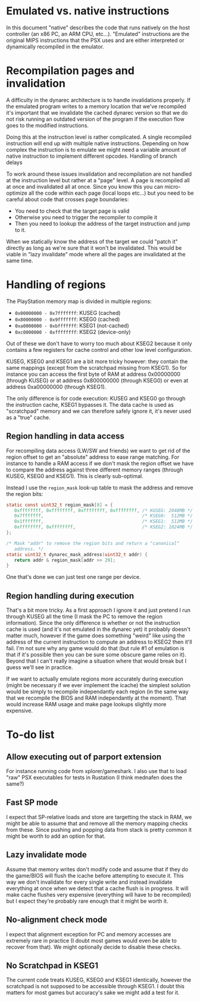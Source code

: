 # Emulated vs. native instructions

In this document "native" describes the code that runs natively on
the host controller (an x86 PC, an ARM CPU, etc...). "Emulated"
instructions are the original MIPS instructions that the PSX uses
and are either interpreted or dynamically recompiled in the
emulator.

# Recompilation pages and invalidation

A difficulty in the dynarec architecture is to handle invalidations
properly. If the emulated program writes to a memory location that
we've recompiled it's important that we invalidate the cached dynarec
version so that we do not risk running an outdated version of the
program if the execution flow goes to the modified instructions.

Doing this at the instruction level is rather complicated. A single
recompiled instruction will end up with multiple native
instructions. Depending on how complex the instruction is to emulate
we might need a variable amount of native instruction to implement
different opcodes. Handling of branch delays

To work around these issues invalidation and recompilation are not
handled at the instruction level but rather at a "page" level. A page
is recompiled all at once and invalidated all at once. Since you know
this you can micro-optimize all the code within each page (local loops
etc...)  but you need to be careful about code that crosses page
boundaries:

* You need to check that the target page is valid
* Otherwise you need to trigger the recompiler to compile it
* Then you need to lookup the address of the target instruction and
  jump to it.

When we statically know the address of the target we could "patch it"
directly as long as we're sure that it won't be invalidated. This
would be viable in "lazy invalidate" mode where all the pages are
invalidated at the same time.

# Handling of regions

The PlayStation memory map is divided in multiple regions:

* `0x00000000 - 0x7fffffff`: KUSEG (cached)
* `0x80000000 - 0x9fffffff`: KSEG0 (cached)
* `0xa0000000 - 0xbfffffff`: KSEG1 (not-cached)
* `0xc0000000 - 0xffffffff`: KSEG2 (device-only)

Out of these we don't have to worry too much about KSEG2 because it
only contains a few registers for cache control and other low level
configuration.

KUSEG, KSEG0 and KSEG1 are a bit more tricky however: they contain the
same mappings (except from the scratchpad missing from KSEG1). So for
instance you can access the first byte of RAM at address 0x00000000
(through KUSEG) or at address 0x800000000 (through KSEG0) or even at
address 0xa00000000 (through KSEG1).

The only difference is for code execution: KUSEG and KSEG0 go through
the instruction cache, KSEG1 bypasses it. The data cache is used as
"scratchpad" memory and we can therefore safely ignore it, it's never
used as a "true" cache.

## Region handling in data access

For recompiling data access (LW/SW and friends) we want to get rid of
the region offset to get an "absolute" address to ease range
matching. For instance to handle a RAM access if we don't mask the
region offset we have to compare the address against three different
memory ranges (through KUSEG, KSEG0 and KSEG1). This is clearly
sub-optimal.

Instead I use the `region_mask` look-up table to mask the address and
remove the region bits:

```C
static const uint32_t region_mask[8] = {
   0xffffffff, 0xffffffff, 0xffffffff, 0xffffffff, /* KUSEG: 2048MB */
   0x7fffffff,                                     /* KSEG0:  512MB */
   0x1fffffff,                                     /* KSEG1:  512MB */
   0xffffffff, 0xffffffff,                         /* KSEG2: 1024MB */
};

/* Mask "addr" to remove the region bits and return a "canonical"
   address. */
static uint32_t dynarec_mask_address(uint32_t addr) {
   return addr & region_mask[addr >> 29];
}
```

One that's done we can just test one range per device.

## Region handling during execution

That's a bit more tricky. As a first approach I ignore it and just
pretend I run through KUSEG all the time (I mask the PC to remove the
region information). Since the only difference is whether or not the
instruction cache is used (and it's not emulated in the dynarec yet)
it probably doesn't matter much, however if the game does something
"weird" like using the address of the current instruction to compute
an address to KSEG2 then it'll fail. I'm not sure why any game would
do that (but rule #1 of emulation is that if it's possible then you
can be sure some obscure game relies on it). Beyond that I can't
really imagine a situation where that would break but I guess we'll
see in practice.

If we want to actually emulate regions more accurately during
execution (might be necessary if we ever implement the icache) the
simplest solution would be simply to recompile independantly each
region (in the same way that we recompile the BIOS and RAM
independantly at the moment). That would increase RAM usage and make
page lookups slightly more expensive.

# To-do list
## Allow executing out of parport extension

For instance running code from xplorer/gameshark. I also use that to
load "raw" PSX executables for tests in Rustation (I think mednafen
does the same?)

## Fast SP mode

I expect that SP-relative loads and store are targetting the stack in
RAM, we might be able to assume that and remove all the memory mapping
checks from these. Since pushing and popping data from stack is pretty
common it might be worth to add an option for that.

## Lazy invalidate mode

Assume that memory writes don't modify code and assume that if they do
the game/BIOS will flush the icache before attempting to execute
it. This way we don't invalidate for every single write and instead
invalidate everything at once when we detect that a cache flush is in
progress. It will make cache flushes very expensive (everything will
have to be recompiled) but I expect they're probably rare enough that
it might be worth it.

## No-alignment check mode

I expect that alignment exception for PC and memory accesses are
extremely rare in practice (I doubt most games would even be able to
recover from that). We might optionally decide to disable these
checks.

## No Scratchpad in KSEG1

The current code treats KUSEG, KSEG0 and KSEG1 identically, however
the scratchpad is not supposed to be accessible through KSEG1. I doubt
this matters for most games but accuracy's sake we might add a test
for it.

